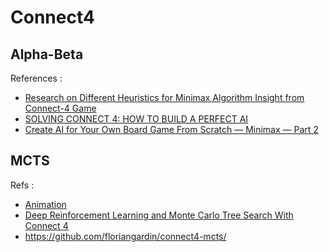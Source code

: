 # Connect4

## Alpha-Beta
References :
* [Research on Different Heuristics for Minimax Algorithm Insight from Connect-4 Game](https://www.scirp.org/journal/paperinformation.aspx?paperid=90972)
* [SOLVING CONNECT 4: HOW TO BUILD A PERFECT AI](http://blog.gamesolver.org/solving-connect-four/04-alphabeta/)
* [Create AI for Your Own Board Game From Scratch — Minimax — Part 2](https://towardsdatascience.com/create-ai-for-your-own-board-game-from-scratch-minimax-part-2-517e1c1e3362)

## MCTS
Refs :
* [Animation](https://www.youtube.com/watch?v=Fbs4lnGLS8M)
* [Deep Reinforcement Learning and Monte Carlo Tree Search With Connect 4](https://towardsdatascience.com/deep-reinforcement-learning-and-monte-carlo-tree-search-with-connect-4-ba22a4713e7a)
* https://github.com/floriangardin/connect4-mcts/
